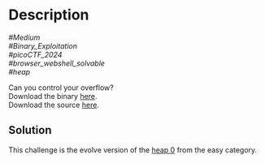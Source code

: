 # Description

_#Medium_<br>
_#Binary_Exploitation_<br>
_#picoCTF_2024_<br>
_#browser_webshell_solvable_<br>
_#heap_<br>

Can you control your overflow?<br>
Download the binary [here](../chall).<br>
Download the source [here](../chall.c).

## Solution

This challenge is the evolve version of the [heap 0](Easy/heap-0/README.md) from the easy category.
    

